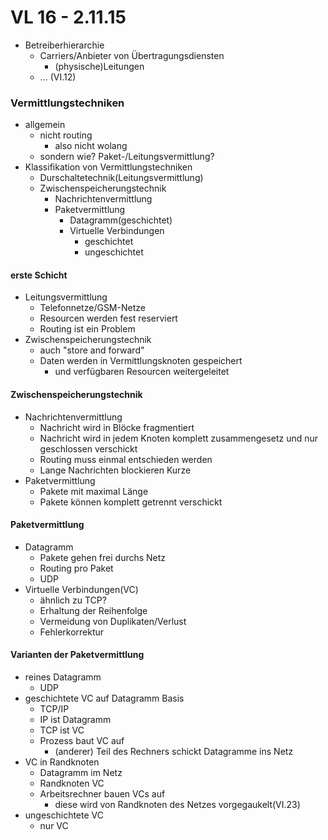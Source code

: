 # VL 16 - 2.11.15
* Betreiberhierarchie
    * Carriers/Anbieter von Übertragungsdiensten
        * (physische)Leitungen
    * ... (VI.12)
### Vermittlungstechniken
* allgemein
    * nicht routing
        * also nicht wolang
    * sondern wie? Paket-/Leitungsvermittlung?
* Klassifikation von Vermittlungstechniken
    * Durschaltetechnik(Leitungsvermittlung)
    * Zwischenspeicherungstechnik
        * Nachrichtenvermittlung
        * Paketvermittlung
            * Datagramm(geschichtet)
            * Virtuelle Verbindungen
                * geschichtet
                * ungeschichtet
#### erste Schicht
* Leitungsvermittlung
    * Telefonnetze/GSM-Netze
    * Resourcen werden fest reserviert
    * Routing ist ein Problem
* Zwischenspeicherungstechnik
    * auch "store and forward"
    * Daten werden in Vermittlungsknoten gespeichert
        * und verfügbaren Resourcen weitergeleitet
#### Zwischenspeicherungstechnik
* Nachrichtenvermittlung
    * Nachricht wird in Blöcke fragmentiert
    * Nachricht wird in jedem Knoten komplett zusammengesetz und nur geschlossen verschickt
    * Routing muss einmal entschieden werden
    * Lange Nachrichten  blockieren Kurze
* Paketvermittlung
    * Pakete mit maximal Länge
    * Pakete können komplett getrennt verschickt
#### Paketvermittlung
* Datagramm
    * Pakete gehen frei durchs Netz
    * Routing pro Paket
    * UDP
* Virtuelle Verbindungen(VC)
    * ähnlich zu TCP?
    * Erhaltung der Reihenfolge
    * Vermeidung von Duplikaten/Verlust
    * Fehlerkorrektur

#### Varianten der Paketvermittlung
* reines Datagramm
    * UDP
* geschichtete VC auf Datagramm Basis
    * TCP/IP
    * IP ist Datagramm
    * TCP ist VC
    * Prozess baut VC auf
        * (anderer) Teil des Rechners schickt Datagramme ins Netz
* VC in Randknoten
    * Datagramm im Netz
    * Randknoten VC
    * Arbeitsrechner bauen VCs auf
        * diese wird von Randknoten des Netzes vorgegaukelt(VI.23)
* ungeschichtete VC
    * nur VC
